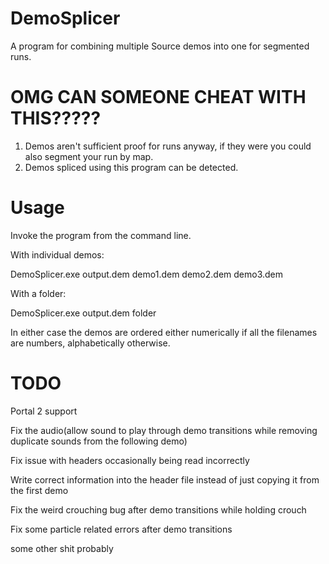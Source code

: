 # DemoSplicer
A program for combining multiple Source demos into one for segmented runs.

# OMG CAN SOMEONE CHEAT WITH THIS?????
1. Demos aren't sufficient proof for runs anyway, if they were you could also segment your run by map.
2. Demos spliced using this program can be detected.

# Usage
Invoke the program from the command line.

With individual demos:

DemoSplicer.exe output.dem demo1.dem demo2.dem demo3.dem

With a folder:

DemoSplicer.exe output.dem folder

In either case the demos are ordered either numerically if all the filenames are numbers, alphabetically otherwise.

# TODO
Portal 2 support

Fix the audio(allow sound to play through demo transitions while removing duplicate sounds from the following demo)

Fix issue with headers occasionally being read incorrectly

Write correct information into the header file instead of just copying it from the first demo

Fix the weird crouching bug after demo transitions while holding crouch

Fix some particle related errors after demo transitions

some other shit probably